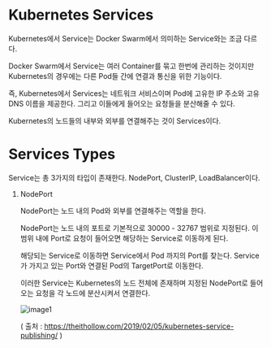 # Kubernetes Services

Kubernetes에서 Service는 Docker Swarm에서 의미하는 Service와는 조금 다르다. 

Docker Swarm에서 Service는 여러 Container를 묶고 한번에 관리하는 것이지만 Kubernetes의 경우에는 다른 Pod들 간에 연결과 통신을 위한 기능이다.

즉, Kubernetes에서 Services는 네트워크 서비스이며 Pod에 고유한 IP 주소와 고유 DNS 이름을 제공한다. 그리고 이들에게 들어오는 요청들을 분산해줄 수 있다.

Kubernetes의 노드들의 내부와 외부를 연결해주는 것이 Services이다.

# Services Types

Service는 총 3가지의 타입이 존재한다. NodePort, ClusterIP, LoadBalancer이다.

1. NodePort

    NodePort는 노드 내의 Pod와 외부를 연결해주는 역할을 한다.
    
    NodePort는 노드 내의 포트로 기본적으로 30000 - 32767 범위로 지정된다. 이 범위 내에 Port로 요청이 들어오면 해당하는 Service로 이동하게 된다.
    
    해당되는 Service로 이동하면 Service에서 Pod 까지의 Port를 찾는다. Service가 가지고 있는 Port와 연결된 Pod의 TargetPort로 이동한다.
    
    이러한 Service는 Kubernetes의 노드 전체에 존재하며 지정된 NodePort로 들어오는 요청을 각 노드에 분산시켜서 연결한다.
    
    ![image1](https://theithollow.com/wp-content/uploads/2019/01/image-20.png)
    
    ( 출처 : https://theithollow.com/2019/02/05/kubernetes-service-publishing/ )
